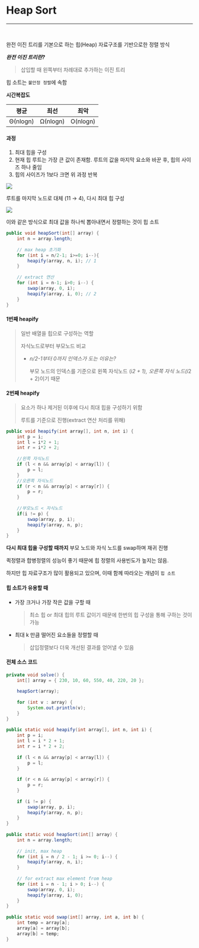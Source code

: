 # Heap Sort

---

<br>

완전 이진 트리를 기본으로 하는 힙(Heap) 자료구조를 기반으로한 정렬 방식

***완전 이진 트리란?***

> 삽입할 때 왼쪽부터 차례대로 추가하는 이진 트리



힙 소트는 `불안정 정렬`에 속함



**시간복잡도**

|   평균   |   최선   |   최악   |
| :------: | :------: | :------: |
| Θ(nlogn) | Ω(nlogn) | O(nlogn) |



#### 과정

1. 최대 힙을 구성
2. 현재 힙 루트는 가장 큰 값이 존재함. 루트의 값을 마지막 요소와 바꾼 후, 힙의 사이즈 하나 줄임
3. 힙의 사이즈가 1보다 크면 위 과정 반복



<img src="https://t1.daumcdn.net/cfile/tistory/999896445AD4953023">

루트를 마지막 노드로 대체 (11 → 4), 다시 최대 힙 구성

<img src="https://t1.daumcdn.net/cfile/tistory/99E1AD445AD4953015">



이와 같은 방식으로 최대 값을 하나씩 뽑아내면서 정렬하는 것이 힙 소트



```java
public void heapSort(int[] array) {
    int n = array.length;
    
    // max heap 초기화
    for (int i = n/2-1; i>=0; i--){
        heapify(array, n, i); // 1
    }
    
    // extract 연산
    for (int i = n-1; i>0; i--) {
        swap(array, 0, i); 
        heapify(array, i, 0); // 2
    }
}
```



#### 1번째 heapify

> 일반 배열을 힙으로 구성하는 역할
>
> 자식노드로부터 부모노드 비교
>
> 
>
> - *n/2-1부터 0까지 인덱스가 도는 이유는?*
>
>   부모 노드의 인덱스를 기준으로 왼쪽 자식노드 (i*2 + 1), 오른쪽 자식 노드(i*2 + 2)이기 때문



#### 2번째 heapify

> 요소가 하나 제거된 이후에 다시 최대 힙을 구성하기 위함
>
> 루트를 기준으로 진행(extract 연산 처리를 위해)



```java
public void heapify(int array[], int n, int i) {
    int p = i;
    int l = i*2 + 1;
    int r = i*2 + 2;
    
    //왼쪽 자식노드
    if (l < n && array[p] < array[l]) {
        p = l;
    }
    //오른쪽 자식노드
    if (r < n && array[p] < array[r]) {
        p = r;
    }
    
    //부모노드 < 자식노드
    if(i != p) {
        swap(array, p, i);
        heapify(array, n, p);
    }
}
```

**다시 최대 힙을 구성할 때까지** 부모 노드와 자식 노드를 swap하며 재귀 진행



퀵정렬과 합병정렬의 성능이 좋기 때문에 힙 정렬의 사용빈도가 높지는 않음.

하지만 힙 자료구조가 많이 활용되고 있으며, 이때 함께 따라오는 개념이 `힙 소트`



#### 힙 소트가 유용할 때

- 가장 크거나 가장 작은 값을 구할 때

  > 최소 힙 or 최대 힙의 루트 값이기 때문에 한번의 힙 구성을 통해 구하는 것이 가능

- 최대 k 만큼 떨어진 요소들을 정렬할 때

  > 삽입정렬보다 더욱 개선된 결과를 얻어낼 수 있음



#### 전체 소스 코드

```java
private void solve() {
    int[] array = { 230, 10, 60, 550, 40, 220, 20 };
 
    heapSort(array);
 
    for (int v : array) {
        System.out.println(v);
    }
}
 
public static void heapify(int array[], int n, int i) {
    int p = i;
    int l = i * 2 + 1;
    int r = i * 2 + 2;
 
    if (l < n && array[p] < array[l]) {
        p = l;
    }
 
    if (r < n && array[p] < array[r]) {
        p = r;
    }
 
    if (i != p) {
        swap(array, p, i);
        heapify(array, n, p);
    }
}
 
public static void heapSort(int[] array) {
    int n = array.length;
 
    // init, max heap
    for (int i = n / 2 - 1; i >= 0; i--) {
        heapify(array, n, i);
    }
 
    // for extract max element from heap
    for (int i = n - 1; i > 0; i--) {
        swap(array, 0, i);
        heapify(array, i, 0);
    }
}
 
public static void swap(int[] array, int a, int b) {
    int temp = array[a];
    array[a] = array[b];
    array[b] = temp;
}
```

